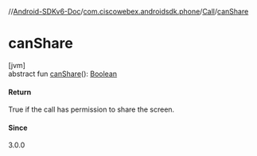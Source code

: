 //[Android-SDKv6-Doc](../../../index.md)/[com.ciscowebex.androidsdk.phone](../index.md)/[Call](index.md)/[canShare](can-share.md)

# canShare

[jvm]\
abstract fun [canShare](can-share.md)(): [Boolean](https://kotlinlang.org/api/latest/jvm/stdlib/kotlin/-boolean/index.html)

#### Return

True if the call has permission to share the screen.

#### Since

3.0.0
